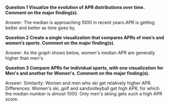 **Question 1 Visualize the evolution of APR distributions over time. Comment on the major finding(s).**

Answer: The median is approaching 1000 in recent years.APR is getting better and better as time goes by.

**Question 2 Create a single visualization that compares APRs of men’s and women’s sports. Comment on the major finding(s).**

Answer: As the graph shows below, women's median APR are generally higher than men's.

**Question 3 Compare APRs for individual sports, with one visualization for Men's and another for Women's. Comment on the major finding(s).**

Answer: Similarity: Women and men who ski get relatively higher APR. Differences: Women's ski, golf and sandvolleyball get high APR, for which the median number is almost 1000. Only men's skiing gets such a high APR score.

